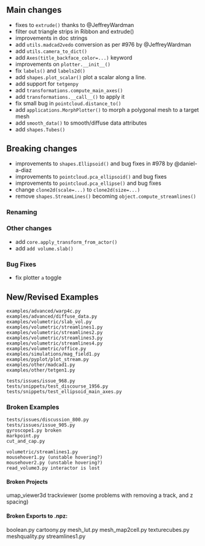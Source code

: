 ## Main changes

- fixes to `extrude()` thanks to @JeffreyWardman
- filter out triangle strips in Ribbon and extrude()
- improvements in doc strings
- add `utils.madcad2vedo` conversion as per #976 by @JeffreyWardman
- add `utils.camera_to_dict()`
- add `Axes(title_backface_color=...)` keyword
- improvements on `plotter.__init__()`
- fix `labels()` and `labels2d()`
- add `shapes.plot_scalar()` plot a scalar along a line.
- add support for `tetgenpy`
- add `transformations.compute_main_axes()`
- add `transformations.__call__()` to apply it
- fix small bug in `pointcloud.distance_to()`
- add `applications.MorphPlotter()` to morph a polygonal mesh to a target mesh
- add `smooth_data()` to smooth/diffuse data attributes
- add `shapes.Tubes()`


## Breaking changes
- improvements to `shapes.Ellipsoid()` and bug fixes in #978 by @daniel-a-diaz
- improvements to `pointcloud.pca_ellipsoid()` and bug fixes
- improvements to `pointcloud.pca_ellipse()` and bug fixes
- change `clone2d(scale=...)` to `clone2d(size=...)`
- remove `shapes.StreamLines()` becoming `object.compute_streamlines()`


### Renaming


### Other changes
- add `core.apply_transform_from_actor()`
- add `add volume.slab()`



### Bug Fixes
- fix plotter `a` toggle


## New/Revised Examples
```
examples/advanced/warp4c.py
examples/advanced/diffuse_data.py
examples/volumetric/slab_vol.py
examples/volumetric/streamlines1.py
examples/volumetric/streamlines2.py
examples/volumetric/streamlines3.py
examples/volumetric/streamlines4.py
examples/volumetric/office.py
examples/simulations/mag_field1.py
examples/pyplot/plot_stream.py
examples/other/madcad1.py
examples/other/tetgen1.py

tests/issues/issue_968.py
tests/snippets/test_discourse_1956.py
tests/snippets/test_ellipsoid_main_axes.py
```

### Broken Examples
```
tests/issues/discussion_800.py
tests/issues/issue_905.py
gyroscope1.py broken
markpoint.py
cut_and_cap.py

volumetric/streamlines1.py
mousehover1.py (unstable hovering?)
mousehover2.py (unstable hovering?)
read_volume3.py interactor is lost
```

#### Broken Projects
umap_viewer3d
trackviewer (some problems with removing a track, and z spacing)


#### Broken Exports to .npz:
boolean.py
cartoony.py
mesh_lut.py
mesh_map2cell.py
texturecubes.py
meshquality.py
streamlines1.py


